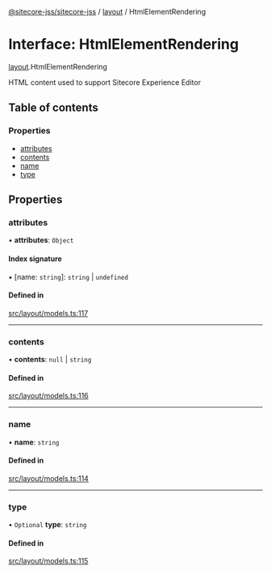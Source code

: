 [@sitecore-jss/sitecore-jss](../README.md) / [layout](../modules/layout.md) / HtmlElementRendering

# Interface: HtmlElementRendering

[layout](../modules/layout.md).HtmlElementRendering

HTML content used to support Sitecore Experience Editor

## Table of contents

### Properties

- [attributes](layout.HtmlElementRendering.md#attributes)
- [contents](layout.HtmlElementRendering.md#contents)
- [name](layout.HtmlElementRendering.md#name)
- [type](layout.HtmlElementRendering.md#type)

## Properties

### attributes

• **attributes**: `Object`

#### Index signature

▪ [name: `string`]: `string` \| `undefined`

#### Defined in

[src/layout/models.ts:117](https://github.com/Sitecore/jss/blob/270a5dc97/packages/sitecore-jss/src/layout/models.ts#L117)

___

### contents

• **contents**: ``null`` \| `string`

#### Defined in

[src/layout/models.ts:116](https://github.com/Sitecore/jss/blob/270a5dc97/packages/sitecore-jss/src/layout/models.ts#L116)

___

### name

• **name**: `string`

#### Defined in

[src/layout/models.ts:114](https://github.com/Sitecore/jss/blob/270a5dc97/packages/sitecore-jss/src/layout/models.ts#L114)

___

### type

• `Optional` **type**: `string`

#### Defined in

[src/layout/models.ts:115](https://github.com/Sitecore/jss/blob/270a5dc97/packages/sitecore-jss/src/layout/models.ts#L115)
